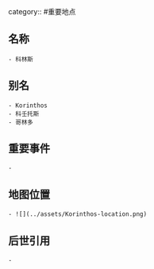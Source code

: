 category:: #重要地点
## 名称
	- 科林斯
## 别名
	- Korinthos
	- 科壬托斯
	- 哥林多
## 重要事件
	-
## 地图位置
	- ![](../assets/Korinthos-location.png)
## 后世引用
	-
